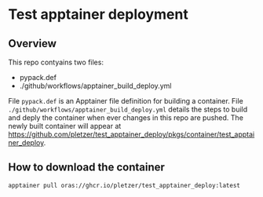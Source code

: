 # Test apptainer deployment

## Overview

This repo contyains two files:

 * pypack.def
 * ./github/workflows/apptainer_build_deploy.yml

File `pypack.def` is an Apptainer file definition for building a container. File `./github/workflows/apptainer_build_deploy.yml`
details the steps to build and deply the container when ever changes in this repo are pushed. The newly built container will appear at https://github.com/pletzer/test_apptainer_deploy/pkgs/container/test_apptainer_deploy. 

## How to download the container 

```bash
apptainer pull oras://ghcr.io/pletzer/test_apptainer_deploy:latest
```



